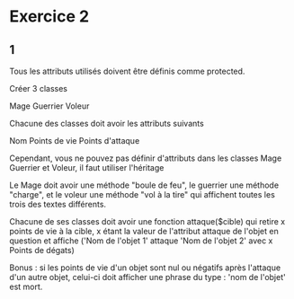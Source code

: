 # Exercice 2

## 1

Tous les attributs utilisés doivent être définis comme protected.

Créer 3 classes

Mage
Guerrier
Voleur

Chacune des classes doit avoir les attributs suivants

Nom
Points de vie
Points d'attaque

Cependant, vous ne pouvez pas définir d'attributs dans les classes Mage Guerrier et Voleur, il faut utiliser l'héritage

Le Mage doit avoir une méthode "boule de feu", le guerrier une méthode "charge", et le voleur une méthode "vol à la tire" qui affichent toutes les trois des textes différents.

Chacune de ses classes doit avoir une fonction attaque($cible) qui retire x points de vie à la cible, x étant la valeur de l'attribut attaque de l'objet en question et affiche ('Nom de l'objet 1' attaque 'Nom de l'objet 2' avec x Points de dégats)

Bonus : si les points de vie d'un objet sont nul ou négatifs après l'attaque d'un autre objet, celui-ci doit afficher une phrase du type : 'nom de l'objet' est mort.